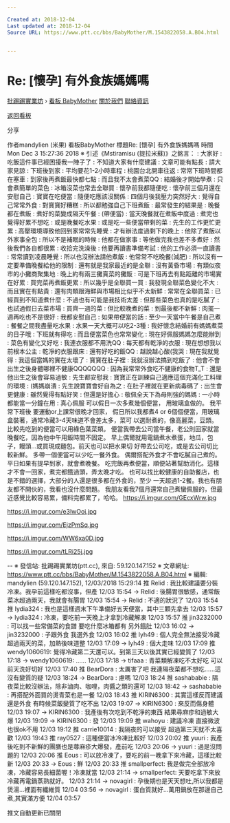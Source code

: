 ```yaml
---

Created at: 2018-12-04
Last updated at: 2018-12-04
Source URL: https://www.ptt.cc/bbs/BabyMother/M.1543822058.A.B04.html


---
```


# Re: [懷孕] 有外食族媽媽嗎


[批踢踢實業坊](https://www.ptt.cc/bbs/) › [看板 BabyMother](https://www.ptt.cc/bbs/BabyMother/index.html) [關於我們](https://www.ptt.cc/about.html) [聯絡資訊](https://www.ptt.cc/contact.html)

[返回看板](https://www.ptt.cc/bbs/BabyMother/index.html)

分享

作者mandylien (米果)
看板BabyMother
標題Re: \[懷孕\] 有外食族媽媽嗎
時間Mon Dec 3 15:27:36 2018
※ 引述《Mstiramisu (提拉米蘇)》之銘言： : 大家好 : 吃飯這件事已經困擾我一陣子了 : 不知道大家有什麼建議 : 文章可能有點長 : 請大家見諒 : 下班後到家 : 平均要花1-2小時車程 : 桃園台北開車往返 : 常常下班時間都在塞車 : 到家後再煮飯最快都七點 : 而且我不太會煮菜QQ : 結婚後才開始學煮 : 只會煮簡單的菜色 : 冰箱沒菜也常去全聯買 : 懷孕前我都隨便吃 : 懷孕前三個月還在安慰自己 : 寶寶在吃便當 : 隨便吃應該沒關係 : 四個月後我壓力突然好大 : 覺得自己常常外食 : 對寶寶好糟糕 : 所以都勉強自己下班煮飯 : 最常發生的結果是 : 晚餐都在煮飯 : 煮好的菜變成隔天午餐 : (帶便當) : 當天晚餐就在煮飯中度過 : 煮完也覺得好累不想吃 : 或是晚餐吃水果 : 或是吃一些便當帶剩的菜 : 先生的工作更忙更累 : 高壓環境導致他回到家常常先睡覺 : 才有辦法度過剩下的晚上 : 他除了煮飯以外家事全包 : 所以不是補眠的時候 : 他都在做家事 : 等他做完我也差不多煮好 : 然後我們各自都很累 : 收拾完洗澡後 : 他要再讀書準備考試 : 他的工作必須一直讀書 : 常常讀到凌晨睡覺 : 所以也沒辦法請他煮飯 : 他常常不吃晚餐(減肥) : 所以沒有一定要準備晚餐給他的限制 : 還有就是我家最近的是全聯 : 沒有黃昏市場 : 有類似夜市的小攤商聚集地 : 晚上約有兩三攤賣菜的攤販 : 可是下班再去有點距離的市場實在好累 : 買完菜再煮飯更累 : 所以幾乎是全聯買一買 : 我發現全聯菜色變化不大 : 而且實在有點貴 : 還有肉類跟海鮮與市場相比似乎不太新鮮 : 常常在全聯買菜 : 已經買到不知道煮什麼 : 不過也有可能是我技術太差 : 但那些菜色也真的是吃膩了 : 也試過假日去菜市場 : 買齊一週的菜 : 但比較晚煮的菜 : 到最後都不新鮮 : 肉擺一週再吃也不是很好 : 我都安慰自己 : 如果帶便當的話 : 至少一天當中午餐是自己煮 : 餐餐之間我盡量吃水果 : 水果一天大概可以吃2-3種 : 我好懷念結婚前有媽媽煮菜的日子哦 : 下班就有得吃 : 而且便當菜色也常常變化 : 現在好佩服媽媽怎麼能辦到 : 菜色有變化又好吃 : 我連衣服都不用洗QQ : 每天都有乾淨的衣服 : 現在想想我以前根本公主 : 乾淨的衣服跟床 : 還有好吃的飯QQ : 越說越心酸(我哭 : 現在我就覺得 : 我這個當媽的實在太壞了 : 寶寶在肚子裡 : 我就沒辦法搞到吃飯了 : 他會不會出生之後身體哪裡不健康QQQQQQQ : 因為我常常外食吃不健康的食物T\_T : 還是他出生之後會容易過敏 : 先生都安慰我 : 寶寶正在訓練自己適應這個充滿化工料理的環境 : (媽媽崩潰 : 先生說寶寶會好自為之 : 在肚子裡就在更新病毒碼了 : 出生會更健康 : 雖然覺得有點好笑 : 但還是好擔心 : 敬佩全天下為母則強的媽媽 : 一小時都能當一分鐘在用 : 真心佩服 可以假日一次多煮幾個便當， 用玻璃盒做的。 我平常下班後 要運動or上課常很晚才回家， 假日所以我都煮4 or 6個個便當，用玻璃盒裝著，通常冷藏3-4天味道不會差太多，菜可 以選耐煮的，像高麗菜，豆類。比較先吃到的便當可以用綠色葉菜類。 便當我帶去公司當午餐，老公則回家就當晚餐吃，因為他中午用飯時間不固定。 早上偶爾就用電鍋煮水煮蛋，地瓜，包子，饅頭...或買現成麵包。前天也可以把水果切 好帶去公司吃，或是去公司切比較新鮮。 多帶一個便當可以少吃一餐外食。 偶爾搭配外食才不會吃膩自己煮的。 平日如果有提早到家，就會煮晚餐。 吃完飯再煮便當，順便站著幫助消化。這樣才不會一回家，煮完都餓過頭，弄太晚才吃。 也可以找比較健康的自助餐店，也是不錯的選擇，大部分的人還是很多都在外食的，至少 一天超過1-2餐。我也有朋友都不開伙的，我看也沒什麼問題。 我朋友看我7個月還常自己煮蠻佩服的，但最近感覺比較容易累，備料完都累了，哈哈。 <https://i.imgur.com/GEcxWrw.jpg>

<https://i.imgur.com/e3lwOoj.jpg>

<https://i.imgur.com/EjzPmSq.jpg>

<https://i.imgur.com/WW6xa0D.jpg>

<https://i.imgur.com/tLRi25j.jpg>

\-- ※ 發信站: 批踢踢實業坊(ptt.cc), 來自: 59.120.147.152 ※ 文章網址: <https://www.ptt.cc/bbs/BabyMother/M.1543822058.A.B04.html> ※ 編輯: mandylien (59.120.147.152), 12/03/2018 15:29:14
推 Relid : 我比較建議要分裝冷凍。我孕前這樣吃都沒事，但產 12/03 15:54
→ Relid : 後腸胃很敏感，通常飯菜冰超過兩天，我就會有腸胃 12/03 15:54
→ Relid : 不適的狀況了 12/03 15:54
推 lydia324 : 我也是這樣週末下午準備好五天便當，其中三顆先拿去 12/03 15:57
→ lydia324 : 冷凍，要吃前一天晚上才拿到冷藏解凍 12/03 15:57
推 jin3232000 : 可以找一些常備菜的食譜 要吃什麼冰箱都有 另外餓肚 12/03 16:02
→ jin3232000 : 子跟外食 我選外食 12/03 16:02
推 lyh49 : 個人完全無法接受冷藏超過兩天的菜，加熱後味道整 12/03 17:09
→ lyh49 : 個大走味 12/03 17:09
推 wendy1060619: 覺得冷藏第二天還可以。到第三天以後其實已經變質了 12/03 17:18
→ wendy1060619: ...... 12/03 17:18
→ tifaaa : 青菜類解凍吃不太好吃 可以前天洗好切好 12/03 17:40
推 BearDora : 太厲害了吧 我連隔夜菜都不想吃……這沒有變質的疑 12/03 18:24
→ BearDora : 慮嗎 12/03 18:24
推 sashababie : 隔夜菜比較沒辦法，除非滷肉、咖哩，肉醬之類的還可 12/03 18:42
→ sashababie : 再搭配外面買的燙青菜也是一餐 12/03 18:43
推 KIRIN6300 : 其實這樣反而建議還是外食 有時候菜飯變質了吃不出 12/03 19:07
→ KIRIN6300 : 來反而傷身體 12/03 19:07
→ KIRIN6300 : 我產後有次吃到不乾淨的東西 結果尋麻疹和過敏大爆 12/03 19:09
→ KIRIN6300 : 發 12/03 19:09
推 wahoyu : 建議冷凍 直接微波也很ok不用 12/03 19:12
推 carrie10014 : 我隔夜的可以接受 超過第三天就不太喜歡 12/03 19:43
推 ray0527 : 這種便當冰冷凍比較好 12/03 20:02
推 yuuri : 我產後吃到不新鮮的團膳也是蕁麻疹大爆發，產前吃 12/03 20:06
→ yuuri : 過是沒問題的 12/03 20:06
推 Eous : 可以放冷凍了，要吃的前一晚拿下來冷藏，這樣比較新 12/03 20:33
→ Eous : 鮮 12/03 20:33
推 smallperfect: 我是做完全部放冷凍，冷藏容易長細菌喔！冷凍就當 12/03 21:14
→ smallperfect: 天要吃拿下來放冷藏再電鍋蒸熟就好。 12/03 21:14
→ novagirl : 孕後期也是天天想吐,所以我都是煲湯...裡面有纖維質 12/04 03:56
→ novagirl : 蛋白質就好...萬用鍋放在那邊自己煮,其實滿方便 12/04 03:57

推文自動更新已關閉

